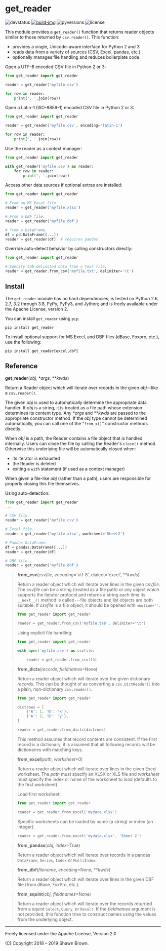 get_reader
==========

![devstatus]&#32;[![build-img]][build-url] ![pyversions] ![license]

This module provides a `get_reader()` function that returns reader
objects similar to those returned by `csv.reader()`. This function:

* provides a single, Unicode-aware interface for Python 2 and 3
* reads data from a variety of sources (CSV, Excel, pandas, etc.)
* optionally manages file handling and reduces boilerplate code

Open a UTF-8 encoded CSV file in Python 2 or 3:

```python
from get_reader import get_reader

reader = get_reader('myfile.csv')

for row in reader:
    print(', '.join(row))
```

Open a Latin-1 (ISO-8859-1) encoded CSV file in Python 2 or 3:

```python
from get_reader import get_reader

reader = get_reader('myfile.csv', encoding='latin-1')

for row in reader:
    print(', '.join(row))
```

Use the reader as a context manager:

```python
from get_reader import get_reader

with get_reader('myfile.csv') as reader:
    for row in reader:
        print(', '.join(row))
```

Access other data sources if optional extras are installed:

```python
from get_reader import get_reader

# From an MS Excel file.
reader = get_reader('myfile.xlsx')

# From a DBF file.
reader = get_reader('myfile.dbf')

# From a DataFrame.
df = pd.DataFrame([...])
reader = get_reader(df)  # requires pandas
```

Override auto-detect behavior by calling constructors directly:

```python
from get_reader import get_reader

# Specify tab-delimited data from a text file.
reader = get_reader.from_csv('myfile.txt', delimiter='\t')
```


Install
-------

The `get_reader` module has no hard dependencies; is tested on
Python 2.6, 2.7, 3.2 through 3.8, PyPy, PyPy3, and Jython; and
is freely available under the Apache License, version 2.

You can install `get_reader` using `pip`:

```shell
pip install get_reader
```

To install optional support for MS Excel, and DBF files (dBase,
Foxpro, etc.), use the following:

```shell
pip install get_reader[excel,dbf]
```


Reference
---------

**get\_reader**(*obj*, \**args*, \*\**kwds*)

Return a Reader object which will iterate over records in the
given *obj*—like a `csv.reader()`.

The given *obj* is used to automatically determine the appropriate
data handler. If *obj* is a string, it is treated as a file path
whose extension determines its content type. Any \**args* and
\*\**kwds* are passed to the appropriate constructor method. If the
*obj* type cannot be determined automatically, you can call one of
the "`from_x()`" constructor methods directly.

When *obj* is a path, the Reader contains a file object that is
handled internally. Users can close the file by calling the Reader's
`close()` method. Otherwise this underlying file will be automatically
closed when:

* its iterator is exhausted
* the Reader is deleted
* exiting a `with` statement (if used as a context manager)

When given a file-like *obj* (rather than a path), users are
responsible for properly closing this file themselves.

Using auto-detection:

```python
from get_reader import get_reader
...

# CSV file.
reader = get_reader('myfile.csv')

# Excel file.
reader = get_reader('myfile.xlsx', worksheet='Sheet2')

# Pandas DataFrame.
df = pandas.DataFrame([...])
reader = get_reader(df)

# DBF file.
reader = get_reader('myfile.dbf')
```


> **from\_csv**(*csvfile*, *encoding*='utf-8', dialect='excel', \*\**kwds*)
>
> Return a reader object which will iterate over lines in the
> given *csvfile*. The *csvfile* can be a string (treated as a
>  file path) or any object which supports the iterator protocol
> and returns a string each time its `__next__()` method is
> called---file objects and list objects are both suitable. If
> *csvfile* is a file object, it should be opened with `newline=''`.
>
> ```python
> from get_reader import get_reader
>
> reader = get_reader.from_csv('myfile.tab', delimiter='\t')
> ```
>
> Using explicit file handling:
>
> ```python
> from get_reader import get_reader
>
> with open('myfile.csv') as csvfile:
>
>     reader = get_reader.from_csv(fh)
> ```


> **from\_dicts**(*records*, *fieldnames*=None)
>
> Return a reader object which will iterate over the given
>  dictionary *records*. This can be thought of as converting a
>  `csv.DictReader()` into a plain, non-dictionary `csv.reader()`.
>
> ```python
> from get_reader import get_reader
>
> dictrows = [
>     {'A': 1, 'B': 'x'},
>     {'A': 2, 'B': 'y'},
> ]
>
> reader = get_reader.from_dicts(dictrows)
> ```
>
> This method assumes that record contents are consistent. If the first
> record is a dictionary, it is assumed that all following records will
> be dictionaries with matching keys.


> **from\_excel**(*path*, *worksheet*=0)
>
> Return a reader object which will iterate over lines in the given
> Excel worksheet. The *path* must specify an XLSX or XLS file and
> *worksheet* must specify the index or name of the worksheet to
> load (defaults to the first worksheet).
>
> Load first worksheet:
>
> ```python
> from get_reader import get_reader
>
> reader = get_reader.from_excel('mydata.xlsx')
> ```
>
> Specific worksheets can be loaded by name (a string) or index
> (an integer):
>
> ```python
> reader = get_reader.from_excel('mydata.xlsx', 'Sheet 2')
> ```


> **from\_pandas**(*obj*, *index*=True)
>
> Return a reader object which will iterate over records in
> a pandas `DataFrame`, `Series`, `Index` or `MultiIndex`.


> **from\_dbf**(*filename*, *encoding*=None, \*\**kwds*)
>
> Return a reader object which will iterate over lines in the given
> DBF file (from dBase, FoxPro, etc.).


> **from\_squint**(*obj*, *fieldnames*=None)
>
> Return a reader object which will iterate over the records returned
> from a squint `Select`, `Query`, or `Result`. If the *fieldnames*
> argument is not provided, this function tries to construct names
> using the values from the underlying object.


------------------------------------

Freely licensed under the Apache License, Version 2.0

(C) Copyright 2018 – 2019 Shawn Brown.


[devstatus]: https://img.shields.io/pypi/status/get_reader.svg
[build-img]: https://api.travis-ci.org/shawnbrown/get_reader.svg?branch=master
[build-url]: https://travis-ci.org/shawnbrown/get_reader
[pyversions]: https://img.shields.io/pypi/pyversions/get_reader.svg
[license]: https://img.shields.io/badge/license-Apache%202-blue.svg
